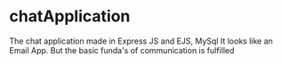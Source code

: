 # chatApplication
The chat application made in Express JS and EJS, MySql It looks like an Email App. But the basic funda's of communication is fulfilled
